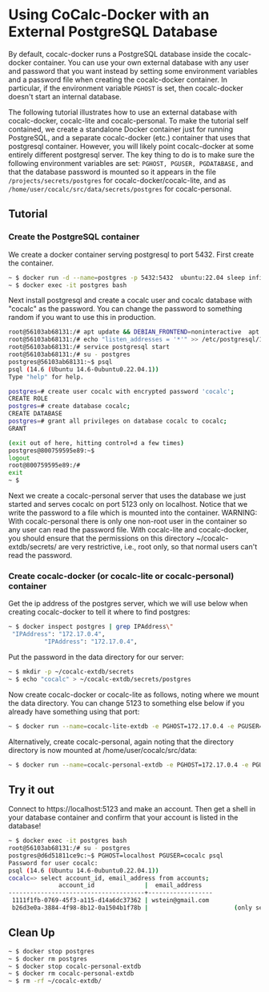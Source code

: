 # Using CoCalc-Docker with an External PostgreSQL Database

By default, cocalc\-docker runs a PostgreSQL database inside the cocalc\-docker container.
You can use your own external database with any user and password that you want instead
by setting some environment variables and a password file when creating the cocalc\-docker
container.   In particular, if the environment variable `PGHOST` is set, then cocalc\-docker doesn't start an internal database.

The following tutorial illustrates how to use an external database with cocalc\-docker, cocalc\-lite and cocalc\-personal.  To make the tutorial
self contained, we create a standalone Docker container just for running PostgreSQL,
and a separate cocalc\-docker \(etc.\) container that uses that postgresql container.  However, you will likely point cocalc\-docker at some entirely different postgresql server.  The key thing to do is to make sure the following environment variables are set: `PGHOST, PGUSER, PGDATABASE,` and that the database password is mounted so it appears in the file `/projects/secrets/postgres` for cocalc\-docker/cocalc\-lite, and as `/home/user/cocalc/src/data/secrets/postgres` for cocalc\-personal.

## Tutorial

### Create the PostgreSQL container

We create a docker container serving postgresql to port 5432. First create
the container.

```sh
~ $ docker run -d --name=postgres -p 5432:5432  ubuntu:22.04 sleep infinity
~ $ docker exec -it postgres bash
```

Next install postgresql and create a cocalc user and cocalc database with "cocalc" as the password.  You can change the password to something random if you want to use this in production.

```sh
root@56103ab68131:/# apt update && DEBIAN_FRONTEND=noninteractive  apt install -y postgresql
root@56103ab68131:/# echo "listen_addresses = '*'" >> /etc/postgresql/14/main/postgresql.conf && echo "host all all 0.0.0.0/0  md5" >> /etc/postgresql/14/main/pg_hba.conf
root@56103ab68131:/# service postgresql start
root@56103ab68131:/# su - postgres
postgres@56103ab68131:~$ psql
psql (14.6 (Ubuntu 14.6-0ubuntu0.22.04.1))
Type "help" for help.

postgres=# create user cocalc with encrypted password 'cocalc';
CREATE ROLE
postgres=# create database cocalc;
CREATE DATABASE
postgres=# grant all privileges on database cocalc to cocalc;
GRANT

(exit out of here, hitting control+d a few times)
postgres@800759595e89:~$ 
logout
root@800759595e89:/# 
exit
~ $ 
```

Next we create a cocalc-personal server that uses the database
we just started and serves cocalc on port 5123 only on localhost.
Notice that we write the password to a file which is mounted into
the container.  WARNING: With cocalc-personal there is only one non-root user in the container so any user can read the password file.
With cocalc-lite and cocalc-docker, you should ensure that 
the permissions on this directory ~/cocalc-extdb/secrets/ are
very restrictive, i.e., root only, so that normal users can't
read the password.

### Create cocalc\-docker \(or cocalc\-lite or cocalc\-personal\) container

Get the ip address of the postgres server, which we will use below when creating cocalc-docker to tell it where to find postgres:

```sh
~ $ docker inspect postgres | grep IPAddress\"
 "IPAddress": "172.17.0.4",
          "IPAddress": "172.17.0.4",
```

Put the password in the data directory for our server:

```sh
~ $ mkdir -p ~/cocalc-extdb/secrets
~ $ echo "cocalc" > ~/cocalc-extdb/secrets/postgres
```

Now create cocalc\-docker or cocalc\-lite as follows, noting where we mount the data directory.  You can change 5123 to something else below if you already have something using that port:

```sh
~ $ docker run --name=cocalc-lite-extdb -e PGHOST=172.17.0.4 -e PGUSER=cocalc -e PGDATABASE=cocalc  -d -p 127.0.0.1:5123:443 -v  ~/cocalc-extdb:/projects sagemathinc/cocalc-v2-lite-aarch64
```

Alternatively, create cocalc-personal, again noting that the directory directory is now mounted at /home/user/cocalc/src/data:

```sh
~ $ docker run --name=cocalc-personal-extdb -e PGHOST=172.17.0.4 -e PGUSER=cocalc -e PGDATABASE=cocalc  -d -p 127.0.0.1:5123:5000 -v  ~/cocalc-extdb:/home/user/cocalc/src/data/ sagemathinc/cocalc-v2-personal-aarch64
```

## Try it out

Connect to https://localhost:5123 and make an account.  Then get a shell in your database container and confirm that your account is listed in the database!

```sh
~ $ docker exec -it postgres bash
root@56103ab68131:/# su - postgres
postgres@d6d51811ce9c:~$ PGHOST=localhost PGUSER=cocalc psql
Password for user cocalc: 
psql (14.6 (Ubuntu 14.6-0ubuntu0.22.04.1))
cocalc=> select account_id, email_address from accounts;
              account_id              |  email_address   
--------------------------------------+------------------
 1111f1fb-0769-45f3-a115-d14a6dc37362 | wstein@gmail.com
 b26d3e0a-3884-4f98-8b12-0a1504b1f78b |                        (only see this for cocalc-personal)
```

## Clean Up

```sh
~ $ docker stop postgres
~ $ docker rm postgres
~ $ docker stop cocalc-personal-extdb
~ $ docker rm cocalc-personal-extdb
~ $ rm -rf ~/cocalc-extdb/
```

